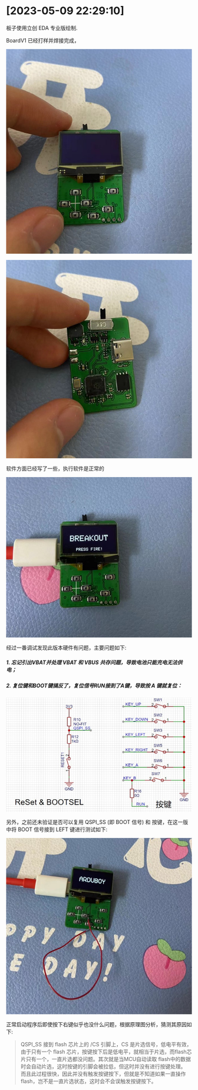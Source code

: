 
# [2023-05-09 22:29:10]

板子使用立创 EDA 专业版绘制.

BoardV1 已经打样并焊接完成， 

![BoardV1正面](dev/BoardV1正面.jpg)

![BoardV1反面](dev/BoardV1反面.jpg)

软件方面已经写了一些，执行软件是正常的

![PlayGame](dev/BoardV1游戏画面.jpg)

经过一番调试发现此版本硬件有问题，主要问题如下:

##### 1. 忘记引出VBAT并处理 VBAT 和 VBUS 共存问题，导致电池只能充电无法供电；

##### 2. 复位键和BOOT键搞反了，复位信号RUN接到了A键，导致按 A 键就复位：
![BoardV1按键错误](dev/BoardV1按键错误.jpg)

另外，之前还未验证是否可以复用 QSPI_SS (即 BOOT 信号) 和 按键，在这一版中将 BOOT 信号接到 LEFT 键进行测试如下:

![BoardV1验证QSPI_SS和按键复用](dev/BoardV1验证QSPI_SS和按键复用.jpg)

正常启动程序后即使按下右键似乎也没什么问题，根据原理图分析，猜测其原因如下:

> QSPI_SS 接到 flash 芯片上的 /CS 引脚上，CS 是片选信号，低电平有效，由于只有一个 flash 芯片，按键按下后是低电平，就相当于片选，而flash芯片只有一个，一直片选都没问题。其次就是当MCU自动读取 flash中的数据时会自动片选，这时按键的引脚会被拉低，但这时并没有进行按键处理。
> 而且此过程很快，因此并没有触发按键按下，但就是不知道如果一直操作 flash，岂不是一直片选状态，这时会不会误触发按键按下。

